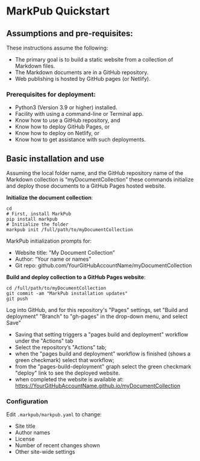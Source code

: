 # MarkPub Quickstart

## Assumptions and pre-requisites:

These instructions assume the following:
- The primary goal is to build a static website from a collection of Markdown files.
- The Markdown documents are in a GitHub repository.
- Web publishing is hosted  by GitHub pages (or Netlify).

### Prerequisites for deployment:  
- Python3 (Version 3.9 or higher) installed.  
- Facility with using a command-line or Terminal app.  
- Know how to use a GitHub repository, and
- Know how to deploy GitHub Pages, or  
- Know how to deploy on Netlify, or   
- Know how to get assistance with such deployments.  

## Basic installation and use  

Assuming the local folder name, and the GitHub repository name of the Markdown collection is “myDocumentCollection” these commands initialize and deploy those documents to a GitHub Pages hosted website.

**Initialize the document collection**:  

```shell
cd
# First, install MarkPub
pip install markpub
# Initialize the folder
markpub init /full/path/to/myDocumentCollection
```

MarkPub initialization prompts for:  

- Website title: "My Document Collection”
- Author: “Your name or names”
- Git repo: github.com/YourGitHubAccountName/myDocumentCollection  

**Build and deploy collection to a GitHub Pages website**:  

```shell
cd /full/path/to/myDocumentCollection
git commit -am "MarkPub installation updates"
git push
```

Log into GitHub, and for this repository's "Pages" settings, set "Build and deployment" "Branch" to "gh-pages" in the drop-down menu, and  select Save"   
 - Saving that setting triggers a "pages build and deployment" workflow under the "Actions" tab  
 - Select the repository’s "Actions" tab;  
 - when the "pages build and deployment" workflow is finished (shows a green checkmark) select that workflow;
 - from the "pages-build-deployment" graph select the green checkmark
          "deploy" link to see the deployed website.
 - when completed the website is available at:  
  <https://YourGitHubAccountName.github.io/myDocumentCollection>  
  
  
### Configuration  
Edit `.markpub/markpub.yaml` to change:
- Site title
- Author names
- License
- Number of recent changes shown
- Other site-wide settings


